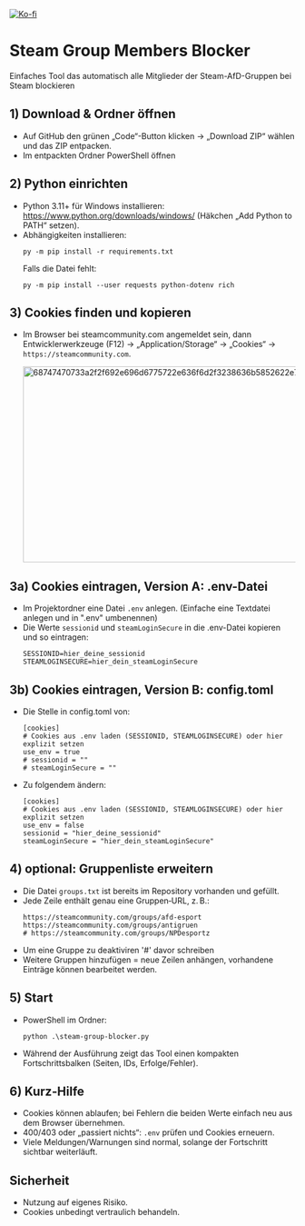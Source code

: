 [![Ko-fi](https://img.shields.io/badge/support_me_on_ko--fi-F16061?style=for-the-badge&logo=kofi&logoColor=f5f5f5)](https://ko-fi.com/haveyoutriedducktape)

# Steam Group Members Blocker

Einfaches Tool das automatisch alle Mitglieder der Steam-AfD-Gruppen bei Steam blockieren

## 1) Download & Ordner öffnen
- Auf GitHub den grünen „Code“-Button klicken → „Download ZIP“ wählen und das ZIP entpacken.  
- Im entpackten Ordner PowerShell öffnen

## 2) Python einrichten
- Python 3.11+ für Windows installieren: https://www.python.org/downloads/windows/ (Häkchen „Add Python to PATH“ setzen).  
- Abhängigkeiten installieren:
  ```
  py -m pip install -r requirements.txt
  ```
  Falls die Datei fehlt:
  ```
  py -m pip install --user requests python-dotenv rich
  ```

## 3) Cookies finden und kopieren
- Im Browser bei steamcommunity.com angemeldet sein, dann Entwicklerwerkzeuge (F12) → „Application/Storage“ → „Cookies“ → `https://steamcommunity.com`.

  <img width="765" height="345" alt="68747470733a2f2f692e696d6775722e636f6d2f3238636b5852622e706e67" src="https://github.com/user-attachments/assets/9c68e94a-0a08-411e-8ccb-1fb6d8608259" />

## 3a) Cookies eintragen, Version A: .env-Datei
- Im Projektordner eine Datei `.env` anlegen. (Einfache eine Textdatei anlegen und in ".env" umbenennen)
- Die Werte `sessionid` und `steamLoginSecure` in die .env-Datei kopieren und so eintragen:
  ```
  SESSIONID=hier_deine_sessionid
  STEAMLOGINSECURE=hier_dein_steamLoginSecure
  ```
## 3b) Cookies eintragen, Version B: config.toml
- Die Stelle in config.toml von:
  ```
  [cookies]
  # Cookies aus .env laden (SESSIONID, STEAMLOGINSECURE) oder hier explizit setzen
  use_env = true
  # sessionid = ""
  # steamLoginSecure = ""
  ```
- Zu folgendem ändern:
  ```
  [cookies]
  # Cookies aus .env laden (SESSIONID, STEAMLOGINSECURE) oder hier explizit setzen
  use_env = false
  sessionid = "hier_deine_sessionid"
  steamLoginSecure = "hier_dein_steamLoginSecure"
  ```

## 4) optional: Gruppenliste erweitern
- Die Datei `groups.txt` ist bereits im Repository vorhanden und gefüllt.  
- Jede Zeile enthält genau eine Gruppen‑URL, z. B.:
  ```
  https://steamcommunity.com/groups/afd-esport
  https://steamcommunity.com/groups/antigruen
  # https://steamcommunity.com/groups/NPDesportz
  ```
- Um eine Gruppe zu deaktiviren '#' davor schreiben 
- Weitere Gruppen hinzufügen = neue Zeilen anhängen, vorhandene Einträge können bearbeitet werden.

## 5) Start
- PowerShell im Ordner:
  ```
  python .\steam-group-blocker.py
  ```
- Während der Ausführung zeigt das Tool einen kompakten Fortschrittsbalken (Seiten, IDs, Erfolge/Fehler).

## 6) Kurz‑Hilfe
- Cookies können ablaufen; bei Fehlern die beiden Werte einfach neu aus dem Browser übernehmen.
- 400/403 oder „passiert nichts“: `.env` prüfen und Cookies erneuern.  
- Viele Meldungen/Warnungen sind normal, solange der Fortschritt sichtbar weiterläuft.

## Sicherheit
- Nutzung auf eigenes Risiko.
- Cookies unbedingt vertraulich behandeln.
